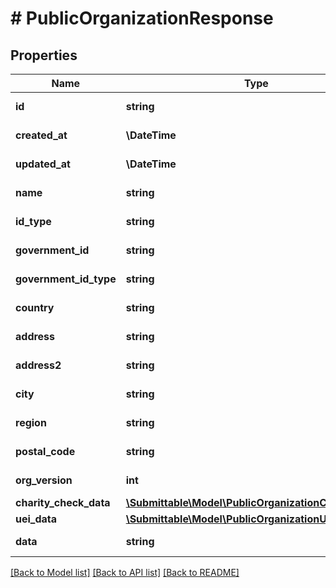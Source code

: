 # # PublicOrganizationResponse

## Properties

Name | Type | Description | Notes
------------ | ------------- | ------------- | -------------
**id** | **string** |  | [optional] [readonly]
**created_at** | **\DateTime** |  | [optional] [readonly]
**updated_at** | **\DateTime** |  | [optional] [readonly]
**name** | **string** |  | [optional] [readonly]
**id_type** | **string** |  | [optional] [readonly]
**government_id** | **string** |  | [optional] [readonly]
**government_id_type** | **string** |  | [optional] [readonly]
**country** | **string** |  | [optional] [readonly]
**address** | **string** |  | [optional] [readonly]
**address2** | **string** |  | [optional] [readonly]
**city** | **string** |  | [optional] [readonly]
**region** | **string** |  | [optional] [readonly]
**postal_code** | **string** |  | [optional] [readonly]
**org_version** | **int** |  | [optional] [readonly]
**charity_check_data** | [**\Submittable\Model\PublicOrganizationCharityCheck**](PublicOrganizationCharityCheck.md) |  | [optional]
**uei_data** | [**\Submittable\Model\PublicOrganizationUei**](PublicOrganizationUei.md) |  | [optional]
**data** | **string** |  | [optional] [readonly]

[[Back to Model list]](../../README.md#models) [[Back to API list]](../../README.md#endpoints) [[Back to README]](../../README.md)
